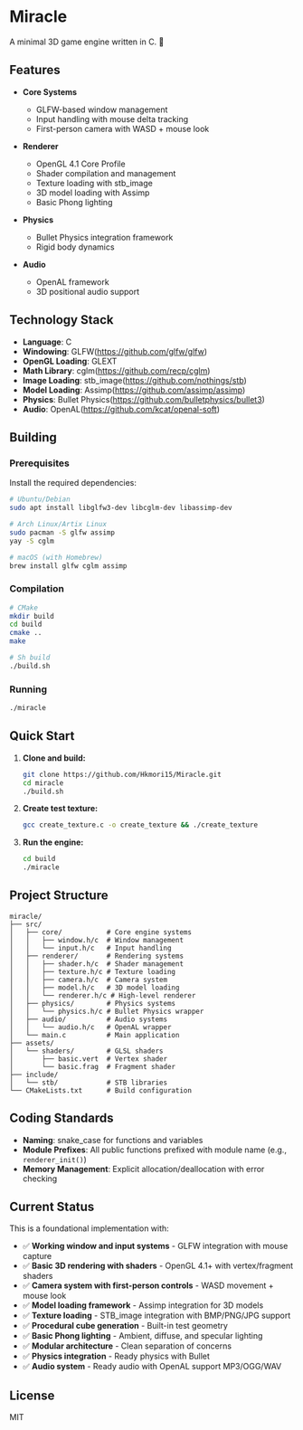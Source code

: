 # Miracle

A minimal 3D game engine written in C. 🌸

## Features

- **Core Systems**
  - GLFW-based window management
  - Input handling with mouse delta tracking
  - First-person camera with WASD + mouse look

- **Renderer**
  - OpenGL 4.1 Core Profile
  - Shader compilation and management
  - Texture loading with stb_image
  - 3D model loading with Assimp
  - Basic Phong lighting

- **Physics**
  - Bullet Physics integration framework
  - Rigid body dynamics

- **Audio**
  - OpenAL framework
  - 3D positional audio support

## Technology Stack

- **Language**: C
- **Windowing**: GLFW(https://github.com/glfw/glfw)
- **OpenGL Loading**: GLEXT
- **Math Library**: cglm(https://github.com/recp/cglm)
- **Image Loading**: stb_image(https://github.com/nothings/stb)
- **Model Loading**: Assimp(https://github.com/assimp/assimp)
- **Physics**: Bullet Physics(https://github.com/bulletphysics/bullet3)
- **Audio**: OpenAL(https://github.com/kcat/openal-soft)

## Building

### Prerequisites

Install the required dependencies:

```bash
# Ubuntu/Debian
sudo apt install libglfw3-dev libcglm-dev libassimp-dev

# Arch Linux/Artix Linux
sudo pacman -S glfw assimp
yay -S cglm

# macOS (with Homebrew)
brew install glfw cglm assimp
```

### Compilation

```bash
# CMake
mkdir build
cd build
cmake ..
make

# Sh build
./build.sh
```

### Running

```bash
./miracle
```

## Quick Start

1. **Clone and build:**
   ```bash
   git clone https://github.com/Hkmori15/Miracle.git
   cd miracle
   ./build.sh
   ```

2. **Create test texture:**
   ```bash
   gcc create_texture.c -o create_texture && ./create_texture
   ```

3. **Run the engine:**
   ```bash
   cd build
   ./miracle
   ```

## Project Structure

```
miracle/
├── src/
│   ├── core/           # Core engine systems
│   │   ├── window.h/c  # Window management
│   │   └── input.h/c   # Input handling
│   ├── renderer/       # Rendering systems
│   │   ├── shader.h/c  # Shader management
│   │   ├── texture.h/c # Texture loading
│   │   ├── camera.h/c  # Camera system
│   │   ├── model.h/c   # 3D model loading
│   │   └── renderer.h/c # High-level renderer
│   ├── physics/        # Physics systems
│   │   └── physics.h/c # Bullet Physics wrapper
│   ├── audio/          # Audio systems
│   │   └── audio.h/c   # OpenAL wrapper
│   └── main.c          # Main application
├── assets/
│   └── shaders/        # GLSL shaders
│       ├── basic.vert  # Vertex shader
│       └── basic.frag  # Fragment shader
├── include/
│   └── stb/            # STB libraries
└── CMakeLists.txt      # Build configuration
```

## Coding Standards

- **Naming**: snake_case for functions and variables
- **Module Prefixes**: All public functions prefixed with module name (e.g., `renderer_init()`)
- **Memory Management**: Explicit allocation/deallocation with error checking

## Current Status

This is a foundational implementation with:
- ✅ **Working window and input systems** - GLFW integration with mouse capture
- ✅ **Basic 3D rendering with shaders** - OpenGL 4.1+ with vertex/fragment shaders
- ✅ **Camera system with first-person controls** - WASD movement + mouse look
- ✅ **Model loading framework** - Assimp integration for 3D models
- ✅ **Texture loading** - STB_image integration with BMP/PNG/JPG support
- ✅ **Procedural cube generation** - Built-in test geometry
- ✅ **Basic Phong lighting** - Ambient, diffuse, and specular lighting
- ✅ **Modular architecture** - Clean separation of concerns
- ✅ **Physics integration** - Ready physics with Bullet
- ✅ **Audio system** - Ready audio with OpenAL support MP3/OGG/WAV

## License

MIT

